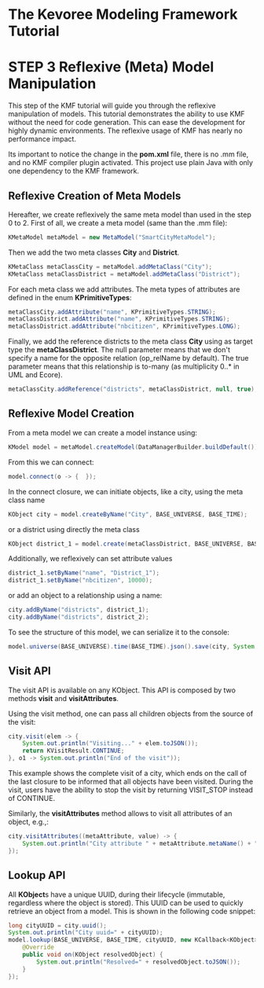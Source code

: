 The Kevoree Modeling Framework Tutorial 
========================================

STEP 3 Reflexive (Meta) Model Manipulation
======================================

This step of the KMF tutorial will guide you through the reflexive manipulation of models. 
This tutorial demonstrates the ability to use KMF without the need for code generation.
This can ease the development for highly dynamic environments.
The reflexive usage of KMF has nearly no performance impact.

Its important to notice the change in the **pom.xml** file, there is no .mm file, and no KMF compiler plugin activated.
This project use plain Java with only one dependency to the KMF framework.

Reflexive Creation of Meta Models 
----------------------------

Hereafter, we create reflexively the same meta model than used in the step 0 to 2.
First of all, we create a meta model (same than the .mm file):

```java
KMetaModel metaModel = new MetaModel("SmartCityMetaModel");
```

Then we add the two meta classes **City** and **District**.

```java
KMetaClass metaClassCity = metaModel.addMetaClass("City");
KMetaClass metaClassDistrict = metaModel.addMetaClass("District");
```

For each meta class we add attributes. 
The meta types of attributes are defined in the enum **KPrimitiveTypes**:

```java
metaClassCity.addAttribute("name", KPrimitiveTypes.STRING);
metaClassDistrict.addAttribute("name", KPrimitiveTypes.STRING);
metaClassDistrict.addAttribute("nbcitizen", KPrimitiveTypes.LONG);
```

Finally, we add the reference districts to the meta class **City** using as target type the **metaClassDistrict**.
The null parameter means that we don't specify a name for the opposite relation (op_relName by default). 
The true parameter means that this relationship is to-many (as multiplicity 0..* in UML and Ecore).

```java
metaClassCity.addReference("districts", metaClassDistrict, null, true);
```

Reflexive Model Creation
----------------------------

From a meta model we can create a model instance using:

```java
KModel model = metaModel.createModel(DataManagerBuilder.buildDefault());
```

From this we can connect:

```java
model.connect(o -> {  });
```

In the connect closure, we can initiate objects, like a city, using the meta class name

```java
KObject city = model.createByName("City", BASE_UNIVERSE, BASE_TIME);
```

or a district using directly the meta class
 
```java
KObject district_1 = model.create(metaClassDistrict, BASE_UNIVERSE, BASE_TIME);
```

Additionally, we reflexively can set attribute values

```java
district_1.setByName("name", "District_1");
district_1.setByName("nbcitizen", 10000);
```

or add an object to a relationship using a name:

```java
city.addByName("districts", district_1);
city.addByName("districts", district_2);
```

To see the structure of this model, we can serialize it to the console:

```java
model.universe(BASE_UNIVERSE).time(BASE_TIME).json().save(city, System.out::println);
```

Visit API
----------

The visit API is available on any KObject.
This API is composed by two methods **visit** and **visitAttributes**.

Using the visit method, one can pass all children objects from the source of the visit:

```java
city.visit(elem -> {
    System.out.println("Visiting..." + elem.toJSON());
    return KVisitResult.CONTINUE;
}, o1 -> System.out.println("End of the visit"));
```

This example shows the complete visit of a city, which ends on the call of the last closure to be informed that all objects have been visited.
During the visit, users have the ability to stop the visit by returning VISIT_STOP instead of CONTINUE.

Similarly, the **visitAttributes** method allows to visit all attributes of an object, e.g.,:

```java
city.visitAttributes((metaAttribute, value) -> {
    System.out.println("City attribute " + metaAttribute.metaName() + ", type=" + metaAttribute.attributeType().name() + "=" + value);
});
```

Lookup API
----------

All **KObject**s have a unique UUID, during their lifecycle (immutable, regardless where the object is stored).
This UUID can be used to quickly retrieve an object from a model.
This is shown in the following code snippet:

```java
long cityUUID = city.uuid();
System.out.println("City uuid=" + cityUUID);
model.lookup(BASE_UNIVERSE, BASE_TIME, cityUUID, new KCallback<KObject>() {
    @Override
    public void on(KObject resolvedObject) {
        System.out.println("Resolved=" + resolvedObject.toJSON());
    }
});
```

